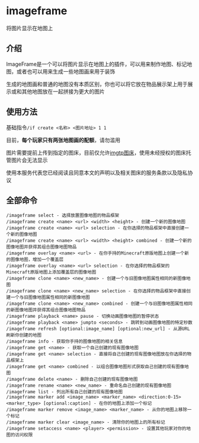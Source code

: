 # imageframe
将图片显示在地图上

## 介绍
ImageFrame是一个可以将图片显示在地图上的插件，可以用来制作地图、标记地图，或者也可以用来生成一些地图画来用于装饰

生成的地图画和普通的地图没有本质区别，你也可以将它放在物品展示架上用于展示或和其他地图放在一起拼接为更大的图片

## 使用方法
基础指令`/if create <名称> <图片地址> 1 1`

目前，**每个玩家只有两张地图画的配额**，请勿滥用

图片需要提前上传到指定的图床，目前仅允许[imgtp图床](https://www.imgtp.com/)，使用未经授权的图床托管图片会无法显示

使用本服务代表您已经阅读且同意本文的声明以及相关图床的服务条款以及隐私协议

## 全部命令 
<!-- todo -->

```
/imageframe select - 选择放置图像地图的物品框架
/imageframe create <name> <url> <width> <height> - 创建一个新的图像地图
/imageframe create <name> <url> selection - 在你选择的物品框架中直接创建一个新的图像地图
/imageframe create <name> <url> <width> <height> combined - 创建一个新的图像地图并获得其组合图像地图物品
/imageframe overlay <name> <url> - 在你手持的Minecraft原版地图上创建一个新的图像地图，增加一个覆盖层
/imageframe overlay <name> <url> selection - 在你选择的物品框架的Minecraft原版地图上添加覆盖层的图像地图
/imageframe clone <name> <new_name> - 创建一个与旧图像地图属性相同的新图像地图
/imageframe clone <name> <new_name> selection - 在你选择的物品框架中直接创建一个与旧图像地图属性相同的新图像地图
/imageframe clone <name> <new_name> combined - 创建一个与旧图像地图属性相同的新图像地图并获得其组合图像地图物品
/imageframe playback <name> pause - 切换动画图像地图的暂停状态
/imageframe playback <name> jumpto <seconds> - 跳转到动画图像地图的特定秒数
/imageframe refresh [optional:image_name] [optional:new_url] - 从源URL刷新你创建的地图
/imageframe info - 获取你手持的图像地图的相关信息
/imageframe get <name> - 获取一个自己创建的现有图像地图
/imageframe get <name> selection - 直接将自己创建的现有图像地图放在你选择的物品框架上
/imageframe get <name> combined - 以组合图像地图形式获取自己创建的现有图像地图
/imageframe delete <name> - 删除自己创建的现有图像地图
/imageframe rename <name> <new_name> - 重命名自己创建的现有图像地图
/imageframe list - 列出所有自己创建的现有图像地图
/imageframe marker add <image_name> <marker_name> <direction:0-15> <marker_type> [optional:caption] - 在你的地图上添加一个标记
/imageframe marker remove <image_name> <marker_name> - 从你的地图上移除一个标记
/imageframe marker clear <image_name> - 清除你的地图上的所有标记
/imageframe setaccess <name> <player> <permission> - 设置其他玩家对你的地图的访问权限
```